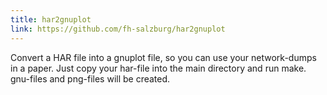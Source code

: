 ```yaml
---
title: har2gnuplot
link: https://github.com/fh-salzburg/har2gnuplot
---
```


Convert a HAR file into a gnuplot file, so you can use your network-dumps in a paper. Just copy your har-file into the main directory and run make. gnu-files and png-files will be created.
